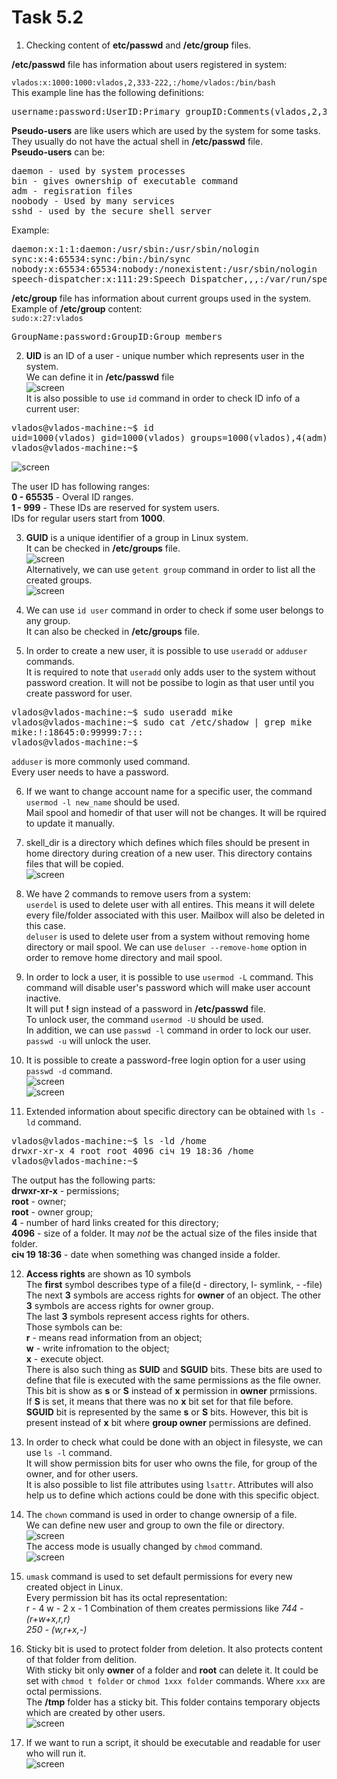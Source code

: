 # Task 5.2
1. Checking content of **etc/passwd** and **/etc/group** files.  

**/etc/passwd** file has information about users registered in system:   

`vlados:x:1000:1000:vlados,2,333-222,:/home/vlados:/bin/bash`  
This example line has the following definitions:  
<pre>username:password:UserID:Primary groupID:Comments(vlados,2,333-222).These were added using *finger* command:home directory:default shell</pre>  
**Pseudo-users** are like users which are used by the system for some tasks.  
They usually do not have the actual shell in **/etc/passwd** file.  
**Pseudo-users** can be:  
<pre>daemon - used by system processes 
bin - gives ownership of executable command
adm - regisration files
noobody - Used by many services
sshd - used by the secure shell server</pre>   

Example:  
<pre>daemon:x:1:1:daemon:/usr/sbin:/usr/sbin/nologin 
sync:x:4:65534:sync:/bin:/bin/sync
nobody:x:65534:65534:nobody:/nonexistent:/usr/sbin/nologin
speech-dispatcher:x:111:29:Speech Dispatcher,,,:/var/run/speech-dispatcher:/bin/false</pre>

**/etc/group** file has information about current groups used in the system.  
Example of **/etc/group** content:  
`sudo:x:27:vlados`
<pre>GroupName:password:GroupID:Group members</pre>  

2. **UID** is an ID of a user - unique number which represents user in the system.  
We can define it in **/etc/passwd** file   
![screen](./screenshots/passwd.png)  
It is also possible to use `id` command in order to check ID info of a current user:  
<pre>vlados@vlados-machine:~$ id
uid=1000(vlados) gid=1000(vlados) groups=1000(vlados),4(adm),24(cdrom),27(sudo),30(dip),46(plugdev),116(lpadmin),126(sambashare),999(vboxsf)
vlados@vlados-machine:~$</pre>  
![screen](./screenshots/group_user.png)  

The user ID has following ranges:  
**0 - 65535** - Overal ID ranges.  
**1 - 999** - These IDs are reserved for system users.  
IDs for  regular users start from **1000**.  

3. **GUID** is a unique identifier of a group in Linux system.  
It can be checked in **/etc/groups** file.  
![screen](./screenshots/group.png)    
Alternatively, we can use `getent group` command in order to list all the created groups.  
![screen](./screenshots/gid.png)  

4. We can use `id user` command in order to check if some user belongs to any group.  
It can also be checked in **/etc/groups** file.  

5. In order to create a new user, it is possible to use `useradd` or `adduser` commands.  
It is required to note that `useradd` only adds user to the system without password creation. It will not be possibe to login as that user until you create password for user.  
<pre>vlados@vlados-machine:~$ sudo useradd mike
vlados@vlados-machine:~$ sudo cat /etc/shadow | grep mike
mike:!:18645:0:99999:7:::
vlados@vlados-machine:~$</pre>  
`adduser` is more commonly used command.  
Every user needs to have a password.  

6. If we want to change account name for a specific user, the command `usermod -l new_name` should be used.  
Mail spool and homedir of that user will not be changes. It will be rquired to update it manually.  

7. skell_dir is a directory which defines which files should be present in home directory during creation of a new user.  This directory contains files that will be copied.  
![screen](./screenshots/skel_dir.png)  

8. We have 2 commands to remove users from a system:  
`userdel` is used to delete user with all entires. This means it will delete every file/folder associated with this user. Mailbox will also be deleted in this case.  
`deluser` is used to delete user from a system without removing home directory or mail spool.  We can use `deluser --remove-home` option in order to remove home directory and mail spool.  

9. In order to lock a user, it is possible to use `usermod -L` command. This command will disable user's password which will make user account inactive.  
It will put **!** sign instead of a password in **/etc/passwd** file.  
To unlock user, the command `usermod -U` should be used.  
In addition, we can use `passwd -l` command in order to lock our user. `passwd -u` will unlock the user.  

10. It is possible to create a password-free login option for a user using `passwd -d` command.  
![screen](./screenshots/10_1.png)  
![screen](./screenshots/10_2.png)  

11. Extended information about specific directory can be obtained with `ls -ld` command.  
<pre>vlados@vlados-machine:~$ ls -ld /home
drwxr-xr-x 4 root root 4096 січ 19 18:36 /home
vlados@vlados-machine:~$</pre>  

The output has the following parts:  
**drwxr-xr-x** - permissions;   
**root** - owner;  
**root** - owner group;  
**4** - number of hard links created for this directory;   
**4096** - size of a folder. It may *not* be the actual size of the files inside that folder.  
**січ 19 18:36** - date when something was changed inside a folder.  

12. **Access rights** are shown as 10 symbols  
The **first** symbol describes type of a file(d - directory, l- symlink, - -file)  
The next **3** symbols are access rights for **owner** of an object. The other **3** symbols are access rights for owner group.  
The last **3** symbols represent access rights for others.   
Those symbols can be:   
**r** - means read information from an object;   
**w** - write infromation to the object;   
**x** - execute object.  
There is also such thing as **SUID** and **SGUID** bits. These bits are used to define that file is executed with the same permissions as the file owner.  
This bit is show as **s** or **S** instead of **x** permission in **owner** prmissions.  
If **S** is set, it means that there was no **x** bit set for that file before.  
**SGUID** bit is represented by the same **s** or **S** bits. However, this bit is present instead of **x** bit
where **group owner** permissions are defined.  
 

13. In order to check what could be done with an object in filesyste, we can use `ls -l` command.  
It will show permission bits for user who owns the file, for group of the owner, and for other users.  
It is also possible to list file attributes using `lsattr`. Attributes will also help us to define which actions could be done with this specific object.  

14. The `chown` command is used in order to change ownersip of a file.  
We can define new user and group to own the file or directory.  
![screen](./screenshots/14_2.png)  
The access mode is usually changed by `chmod` command.  
![screen](./screenshots/14_1.png)  

15. `umask` command is used to set default permissions for every new created object in Linux.   
Every permission bit has its octal representation:   
r - 4
w - 2
x - 1 
Combination of them creates permissions like *744 - (r+w+x,r,r)*  
*250 - (w,r+x,-)*  

16. Sticky bit is used to protect folder from deletion. It also protects content of that folder from delition.  
With sticky bit only **owner** of a folder and **root** can delete it. It could be set with `chmod t folder` 
or `chmod 1xxx folder` commands. Where `xxx` are octal permissions.  
The **/tmp** folder has a sticky bit. This folder contains temporary objects which are created by other users.  
![screen](./screenshots/16.png)  
 
17. If we want to run a script, it should be executable and readable for user who will run it.  
![screen](./screenshots/17.png)  

